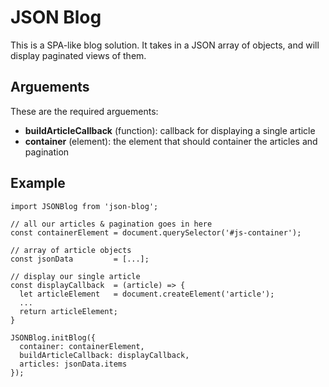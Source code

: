 # JSON Blog

This is a SPA-like blog solution. It takes in a JSON array of objects, and will display paginated views of them.

## Arguements

These are the required arguements:

* **buildArticleCallback** (function): callback for displaying a single article
* **container** (element): the element that should container the articles and pagination

## Example

```
import JSONBlog from 'json-blog';

// all our articles & pagination goes in here
const containerElement = document.querySelector('#js-container');

// array of article objects
const jsonData         = [...];

// display our single article
const displayCallback  = (article) => {
  let articleElement   = document.createElement('article');
  ...
  return articleElement;
}

JSONBlog.initBlog({
  container: containerElement,
  buildArticleCallback: displayCallback,
  articles: jsonData.items
});
```
